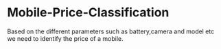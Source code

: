 # Mobile-Price-Classification
Based on the different parameters such as battery,camera and model  etc we need to identify the price of a mobile.
